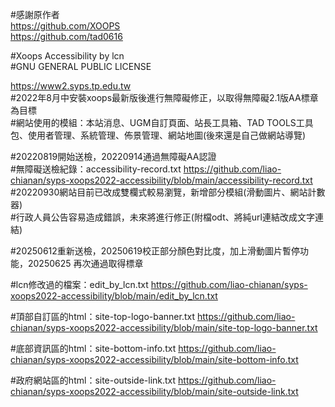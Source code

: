 #感謝原作者  
https://github.com/XOOPS  
https://github.com/tad0616

#Xoops Accessibility by lcn   
#GNU GENERAL PUBLIC LICENSE  

https://www2.syps.tp.edu.tw  
#2022年8月中安裝xoops最新版後進行無障礙修正，以取得無障礙2.1版AA標章為目標  
#網站使用的模組：本站消息、UGM自訂頁面、站長工具箱、TAD TOOLS工具包、使用者管理、系統管理、佈景管理、網站地圖(後來還是自己做網站導覽)  

#20220819開始送檢，20220914通過無障礙AA認證  
#無障礙送檢紀錄：accessibility-record.txt https://github.com/liao-chianan/syps-xoops2022-accessibility/blob/main/accessibility-record.txt  
#20220930網站目前已改成雙欄式較易瀏覽，新增部分模組(滑動圖片、網站計數器)  
#行政人員公告容易造成錯誤，未來將進行修正(附檔odt、將純url連結改成文字連結)  

#20250612重新送檢，20250619校正部分顏色對比度，加上滑動圖片暫停功能，20250625  再次通過取得標章

#lcn修改過的檔案：edit_by_lcn.txt https://github.com/liao-chianan/syps-xoops2022-accessibility/blob/main/edit_by_lcn.txt

#頂部自訂區的html：site-top-logo-banner.txt https://github.com/liao-chianan/syps-xoops2022-accessibility/blob/main/site-top-logo-banner.txt

#底部資訊區的html：site-bottom-info.txt https://github.com/liao-chianan/syps-xoops2022-accessibility/blob/main/site-bottom-info.txt

#政府網站區的html：site-outside-link.txt https://github.com/liao-chianan/syps-xoops2022-accessibility/blob/main/site-outside-link.txt
